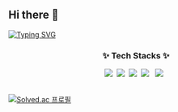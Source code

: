 ## Hi there 👋

[![Typing SVG](https://readme-typing-svg.demolab.com/?lines=Welcome+to+my+page!&color=000000&repeat=false)](https://git.io/typing-svg)

<h3 align="center">✨ Tech Stacks ✨</h3>

<div align="center">
  <img src="https://img.shields.io/badge/c++-00599C?style=for-the-badge&logo=c%2B%2B&logoColor=white" />&nbsp
  <img src="https://img.shields.io/badge/C-A8B9CC?style=for-the-badge&logo=C&logoColor=white" />&nbsp 
  <img src="https://img.shields.io/badge/python-3670A0?style=for-the-badge&logo=python&logoColor=ffdd54" />&nbsp
  <img src="https://img.shields.io/badge/java-007396?style=for-the-badge&logo=java&logoColor=white" /> &nbsp
  <img src="https://img.shields.io/badge/matblab-F05032?style=for-the-badge&logo=mathwork&logoColor=white" /> &nbsp
  
  
  
</div>

<br>

[![Solved.ac 프로필](http://mazassumnida.wtf/api/v2/generate_badge?boj=kijung553)](https://solved.ac/kijung553)

<!--
**mongshil553/mongshil553** is a ✨ _special_ ✨ repository because its `README.md` (this file) appears on your GitHub profile.

Here are some ideas to get you started:

- 🔭 I’m currently working on ...
- 🌱 I’m currently learning ...
- 👯 I’m looking to collaborate on ...
- 🤔 I’m looking for help with ...
- 💬 Ask me about ...
- 📫 How to reach me: ...
- 😄 Pronouns: ...
- ⚡ Fun fact: ...
-->

